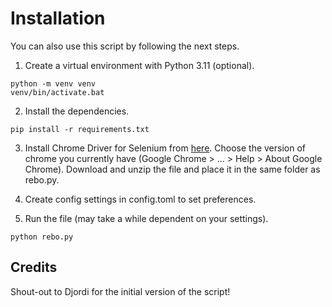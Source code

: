 # Installation
You can also use this script by following the next steps.

1. Create a virtual environment with Python 3.11 (optional).
```
python -m venv venv
venv/bin/activate.bat
```

2. Install the dependencies.
```
pip install -r requirements.txt
```

3. Install Chrome Driver for Selenium from [here](https://chromedriver.chromium.org/downloads). Choose the version of 
chrome you currently have (Google Chrome > ... > Help > About Google Chrome). Download and unzip the file and place it 
in the same folder as rebo.py. 


4. Create config settings in config.toml to set preferences.


5. Run the file (may take a while dependent on your settings).
```
python rebo.py
```

## Credits
Shout-out to Djordi for the initial version of the script!
